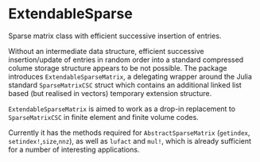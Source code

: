 # ExtendableSparse

Sparse matrix class with efficient successive insertion of entries.

Without an intermediate data structure, efficient successive insertion/update of entries in random order into a standard compressed colume storage structure appears to be not possible. The package introduces `ExtendableSparseMatrix`, a delegating wrapper around the Julia standard `SparseMatrixCSC` struct which contains an additional linked list based (but realised in vectors) temporary extension structure.

`ExtendableSparseMatrix` is aimed to work as a drop-in replacement to `SparseMatrixCSC` in finite element and finite volume codes.

Currently it has the methods required for `AbstractSparseMatrix` (`getindex`, `setindex!`,`size`,`nnz`), as well as `lufact` and `mul!`, which is already sufficient for a number of interesting applications.

